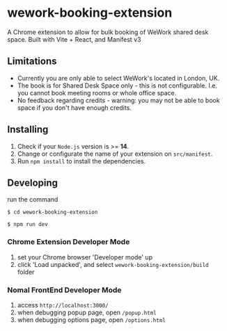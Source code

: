 # wework-booking-extension

A Chrome extension to allow for bulk booking of WeWork shared desk space. Built with Vite + React, and Manifest v3

## Limitations

- Currently you are only able to select WeWork's located in London, UK.
- The book is for Shared Desk Space only - this is not configurable. I.e. you cannot book meeting rooms or whole office space.
- No feedback regarding credits - warning: you may not be able to book space if you don't have enough credits.

## Installing

1. Check if your `Node.js` version is >= **14**.
2. Change or configurate the name of your extension on `src/manifest`.
3. Run `npm install` to install the dependencies.

## Developing

run the command

```shell
$ cd wework-booking-extension

$ npm run dev
```

### Chrome Extension Developer Mode

1. set your Chrome browser 'Developer mode' up
2. click 'Load unpacked', and select `wework-booking-extension/build` folder

### Nomal FrontEnd Developer Mode

1. access `http://localhost:3000/`
2. when debugging popup page, open `/popup.html`
3. when debugging options page, open `/options.html`
